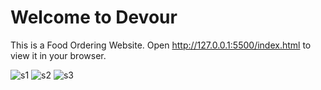 # Welcome to Devour
This is a Food Ordering Website.
Open http://127.0.0.1:5500/index.html to view it in your browser.

![s1](https://github.com/user-attachments/assets/8bb1cfab-6fdf-4400-bffa-5b52c0fcb0b8)
![s2](https://github.com/user-attachments/assets/beb92e27-fef5-4829-804d-1f90275ae5ea)
![s3](https://github.com/user-attachments/assets/b081410c-28fd-4325-9164-d39c767c45bd)
